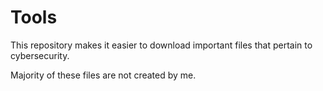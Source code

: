 # Tools
This repository makes it easier to download important files that pertain to cybersecurity. 

Majority of these files are not created by me. 
